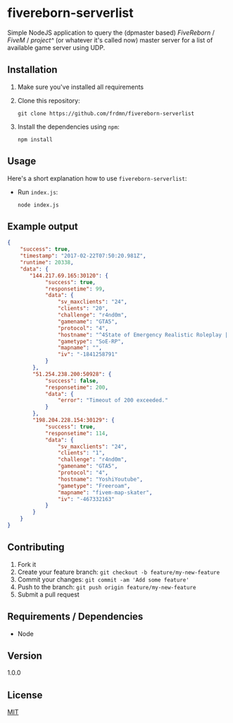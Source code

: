 # fivereborn-serverlist

Simple NodeJS application to query the (dpmaster based) *FiveReborn* / *FiveM* / *project^* (or whatever it's called now) master server for a list of available game server using UDP.

## Installation 

1. Make sure you've installed all requirements
2. Clone this repository:

    ```
    git clone https://github.com/frdmn/fivereborn-serverlist
    ```

3. Install the dependencies using `npm`:

    ```
    npm install
    ```

## Usage

Here's a short explanation how to use `fivereborn-serverlist`:

* Run `index.js`:

    ```
    node index.js
    ```

## Example output

```json
{
    "success": true,
    "timestamp": "2017-02-22T07:50:20.981Z",
    "runtime": 20338,
    "data": {
       "144.217.69.165:30120": {
            "success": true,
            "responsetime": 99,
            "data": {
                "sv_maxclients": "24",
                "clients": "20",
                "challenge": "r4nd0m",
                "gamename": "GTA5",
                "protocol": "4",
                "hostname": "^4State of Emergency Realistic Roleplay | Persistent Characters | Economy | Jobs | Houses | ^2[EvolPCGaming.com]",
                "gametype": "SoE-RP",
                "mapname": "",
                "iv": "-1841258791"
            }
        },
        "51.254.238.200:50928": {
            "success": false,
            "responsetime": 200,
            "data": {
                "error": "Timeout of 200 exceeded."
            }
        },
        "198.204.228.154:30129": {
            "success": true,
            "responsetime": 114,
            "data": {
                "sv_maxclients": "24",
                "clients": "1",
                "challenge": "r4nd0m",
                "gamename": "GTA5",
                "protocol": "4",
                "hostname": "YoshiYoutube",
                "gametype": "Freeroam",
                "mapname": "fivem-map-skater",
                "iv": "-467332163"
            }
        }
    }
}
```

## Contributing

1. Fork it
2. Create your feature branch: `git checkout -b feature/my-new-feature`
3. Commit your changes: `git commit -am 'Add some feature'`
4. Push to the branch: `git push origin feature/my-new-feature`
5. Submit a pull request

## Requirements / Dependencies

* Node

## Version

1.0.0

## License

[MIT](LICENSE)
